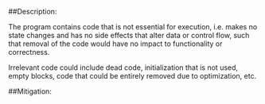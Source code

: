 ##Description:

The program contains code that is not essential for execution, i.e. makes no state changes and has no side effects that alter data or control flow, such that removal of the code would have no impact to functionality or correctness.

Irrelevant code could include dead code, initialization that is not used, empty blocks, code that could be entirely removed due to optimization, etc.

##Mitigation:
